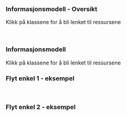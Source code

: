### Informasjonsmodell - Oversikt

Klikk på klassene for å bli lenket til ressursene

<object data="informasjonsmodell-enkel.svg" type="image/svg+xml" width="75%"></object>
<br clear="all"/>

### Informasjonsmodell

Klikk på klassene for å bli lenket til ressursene


### Flyt enkel 1 - eksempel

<object data="flyt-enkel-1.svg" type="image/svg+xml" width="50%"></object>
<br clear="all"/>

### Flyt enkel 2 - eksempel

<object data="flyt-enkel-2.svg" type="image/svg+xml" width="50%"></object>
<br clear="all"/>
